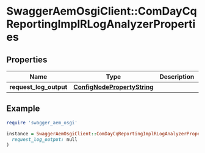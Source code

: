 # SwaggerAemOsgiClient::ComDayCqReportingImplRLogAnalyzerProperties

## Properties

| Name | Type | Description | Notes |
| ---- | ---- | ----------- | ----- |
| **request_log_output** | [**ConfigNodePropertyString**](ConfigNodePropertyString.md) |  | [optional] |

## Example

```ruby
require 'swagger_aem_osgi'

instance = SwaggerAemOsgiClient::ComDayCqReportingImplRLogAnalyzerProperties.new(
  request_log_output: null
)
```

